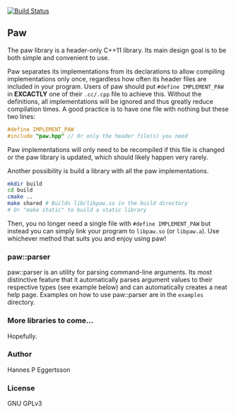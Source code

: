 [![Build Status](https://travis-ci.org/hannespetur/paw.svg?branch=master)](https://travis-ci.org/hannespetur/paw)

## Paw
The paw library is a header-only C++11 library. Its main design goal is to be both simple and convenient to use.

Paw separates its implementations from its declarations to allow compiling implementations only once, regardless how often its header files are included in your program. Users of paw should put `#define IMPLEMENT_PAW` in **EXCACTLY** one of their `.cc/.cpp` file to achieve this. Without the definitions, all implementations will be ignored and thus greatly reduce compilation times. A good practice is to have one file with nothing but these two lines:

```cpp
#define IMPLEMENT_PAW
#include "paw.hpp" // Or only the header file(s) you need
```

Paw implementations will only need to be recompiled if this file is changed or the paw library is updated, which should likely happen very rarely.

Another possibility is build a library with all the paw implementations.

```sh
mkdir build
cd build
cmake ..
make shared # Builds lib/libpaw.so in the build directory
# Or "make static" to build a static library
```

Then, you no longer need a single file with `#define IMPLEMENT_PAW` but instead you can simply link your program to `libpaw.so` (or `libpaw.a`). Use whichever method that suits you and enjoy using paw!

### paw::parser
paw::parser is an utility for parsing command-line arguments. Its most distinctive feature that it automatically parses argument values to their respective types (see example below) and can automatically creates a neat help page. Examples on how to use paw::parser are in the `examples` directory.

### More libraries to come...
Hopefully.

### Author
Hannes P Eggertsson

### License
GNU GPLv3
